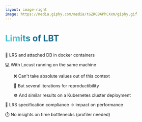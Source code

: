 ```yaml
---
layout: image-right
image: https://media.giphy.com/media/tGZRCBAPhCXxm/giphy.gif
---
```


<style>
h1 {
  background-color: #2B90B6;
  background-image: linear-gradient(45deg, #4EC5D4 10%, #146b8c 20%);
  background-size: 100%;
  -webkit-background-clip: text;
  -moz-background-clip: text;
  -webkit-text-fill-color: transparent;
  -moz-text-fill-color: transparent;
}
</style>

# Limits of LBT
## 

🐳 LRS and attached DB in docker containers

💻 With Locust running on the same machine

&emsp;&emsp;❌ Can't take absolute values out of this context

&emsp;&emsp;🔁 But several iterations for reproductibility

&emsp;&emsp;☸️ And similar results on a Kubernetes cluster deployment

📜 LRS specification compliance &rarr; impact on performance

⏱️ No insights on time bottlenecks (profiler needed)
